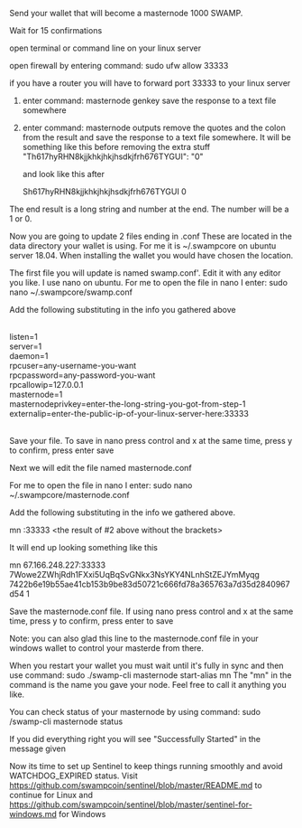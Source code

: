 Send your wallet that will become a masternode 1000 SWAMP.  

Wait for 15 confirmations

open terminal or command line on your linux server

open firewall by entering command: sudo ufw allow 33333

if you have a router you will have to forward port 33333 to your linux server

1. enter command: masternode genkey
    save the response to a text file somewhere
2. enter command: masternode outputs
   remove the quotes and the colon from the result and save the response to a text file somewhere.  It will be something like this before removing the extra stuff
   "Th617hyRHN8kjjkhkjhkjhsdkjfrh676TYGUI": "0"

   and look like this after

   Sh617hyRHN8kjjkhkjhkjhsdkjfrh676TYGUI 0

The end result is a long string and number at the end.  The number will be a 1 or 0. 

Now you are going to update 2 files ending in .conf  These are located in the data directory your wallet is using.  For me it is ~/.swampcore on ubuntu server 18.04.  When installing the wallet you would have chosen the location.  

The first file you will update is named swamp.conf'.  Edit it with any editor you like. I use nano on ubuntu. For me to open the file in nano I enter: sudo nano ~/.swampcore/swamp.conf

Add the following substituting in the info you gathered above<br><br>

listen=1<br>
server=1<br>
daemon=1<br>
rpcuser=any-username-you-want<br>
rpcpassword=any-password-you-want<br>
rpcallowip=127.0.0.1<br>
masternode=1<br>
masternodeprivkey=enter-the-long-string-you-got-from-step-1<br>
externalip=enter-the-public-ip-of-your-linux-server-here:33333<br><br>
    

Save your file.  To save in nano press control and x at the same time, press y to confirm, press enter save

Next we will edit the file named masternode.conf

For me to open the file in nano I enter: sudo nano ~/.swampcore/masternode.conf

Add the following substituting in the info we gathered above. 

mn <your public ip without brackets>:33333 <the result of #2 above without the brackets>

It will end up looking something like this


mn 67.166.248.227:33333 7Wowe2ZWhjRdh1FXxi5UqBqSvGNkx3NsYKY4NLnhStZEJYmMyqg 7422b6e19b55ae41cb153b9be83d50721c666fd78a365763a7d35d2840967d54 1


Save the masternode.conf file.  If using nano press control and x at the same time, press y to confirm, press enter to save

Note: you can also glad this line to the masternode.conf file in your windows wallet to control your masterde from there.  

When you restart your wallet you must wait until it's fully in sync and then use command: sudo <path to swamp-cli>./swamp-cli masternode start-alias mn
The "mn" in the command is the name you gave your node.  Feel free to call it anything you like.

You can check status of your masternode by using command: sudo <path to swamp-cli>/swamp-cli masternode status

If you did everything right you will see "Successfully Started" in the message given

Now its time to set up Sentinel to keep things running smoothly and avoid WATCHDOG_EXPIRED status.  Visit https://github.com/swampcoin/sentinel/blob/master/README.md to continue for Linux and https://github.com/swampcoin/sentinel/blob/master/sentinel-for-windows.md for Windows


